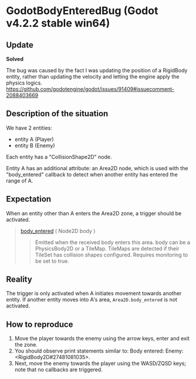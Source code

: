 # GodotBodyEnteredBug (Godot v4.2.2 stable win64)

## Update

**Solved**

The bug was caused by the fact I was updating the position of a RigidBody entity, rather than updating the velocity and letting the engine apply the physics logics. 
https://github.com/godotengine/godot/issues/91409#issuecomment-2088403669


## Description of the situation

We have 2 entities:
- entity A (Player)
- entity B (Enemy)

Each entity has a "CollisionShape2D" node.

Entity A has an additional attribute: an Area2D node, which is used with the "body_entered" callback to detect when another entity has entered the range of A.

## Expectation

When an entity other than A enters the Area2D zone, a trigger should be activated.

>[body_entered](https://docs.godotengine.org/en/stable/classes/class_area2d.html) ( Node2D body )
>
> >Emitted when the received body enters this area. body can be a PhysicsBody2D or a TileMap. TileMaps are detected if their TileSet has collision shapes configured. Requires monitoring to be set to true.

## Reality

The trigger is only activated when A initiates movement towards another entity. If another entity moves into A's area, `Area2D.body_entered` is not activated.

## How to reproduce

1. Move the player towards the enemy using the arrow keys, enter and exit the zone.
2. You should observe print statements similar to: Body entered: Enemy:<RigidBody2D#27481081035>.
3. Next, move the enemy towards the player using the WASD/ZQSD keys; note that no callbacks are triggered.




